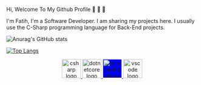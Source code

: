 Hi, Welcome To My Github Profile 👋 👋 👋

I'm Fatih, I'm a Software Developer. I am sharing my projects here. I usually use the C-Sharp programming language for Back-End projects.

![Anurag's GitHub stats](https://github-readme-stats.vercel.app/api?username=ByFatiq&show_icons=true&theme=radical)

[![Top Langs](https://github-readme-stats.vercel.app/api/top-langs/?username=ByFatiq&hide_progress=true)](https://github.com/ByFatiq/github-readme-stats)


<p dir="auto" googl="true" align="center">
    <a href="https://learn.microsoft.com/en-us/dotnet/csharp/" rel="nofollow">
        <img src="https://camo.githubusercontent.com/be406e7fcc11cd6204d544a8e1e3a168cd57a6fbf1d3b455830feeb85ef1ec76/68747470733a2f2f63646e2e6a7364656c6976722e6e65742f67682f64657669636f6e732f64657669636f6e2f69636f6e732f6373686172702f6373686172702d6f726967696e616c2e737667"
            alt="csharp logo"
            data-canonical-src="https://cdn.jsdelivr.net/gh/devicons/devicon/icons/csharp/csharp-original.svg"
            style="max-width: 100%;" googl="true" height="50"> </a>
    <a href="https://learn.microsoft.com/en-us/dotnet/core/get-started" rel="nofollow">
        <img src="https://camo.githubusercontent.com/2f1508606a38136580ebde098ddf581996b38aa2c554be84d9f0fb680c2bdff1/68747470733a2f2f63646e2e6a7364656c6976722e6e65742f67682f64657669636f6e732f64657669636f6e2f69636f6e732f646f746e6574636f72652f646f746e6574636f72652d6f726967696e616c2e737667"
            alt="dotnetcore logo"
            data-canonical-src="https://cdn.jsdelivr.net/gh/devicons/devicon/icons/dotnetcore/dotnetcore-original.svg"
            style="max-width: 100%;" height="50"> </a>    
    <a href="https://www.microsoft.com/en-us/sql-server" rel="nofollow">
        <img src="https://camo.githubusercontent.com/b860fe6f5f4d9f3880120f97632a55da352dd3e6c7ec6a1d40d9c97a1f98969f/68747470733a2f2f63646e2e6a7364656c6976722e6e65742f67682f64657669636f6e732f64657669636f6e2f69636f6e732f6d6963726f736f667473716c7365727665722f6d6963726f736f667473716c7365727665722d706c61696e2e737667"
            alt="microsoftsqlserver logo"
            data-canonical-src="https://cdn.jsdelivr.net/gh/devicons/devicon/icons/microsoftsqlserver/microsoftsqlserver-plain.svg"
            style="max-width: 100%; background-color: blue;" height="50"> </a>
    <a href="https://code.visualstudio.com/" rel="nofollow">
        <img src="https://camo.githubusercontent.com/5fa137d222dde7b69acd22c6572a065ce3656e6ffa1f5e88c1b5c7a935af3cc6/68747470733a2f2f63646e2e6a7364656c6976722e6e65742f67682f64657669636f6e732f64657669636f6e2f69636f6e732f7673636f64652f7673636f64652d6f726967696e616c2e737667"
            alt="vscode logo"
            data-canonical-src="https://cdn.jsdelivr.net/gh/devicons/devicon/icons/vscode/vscode-original.svg"
            style="max-width: 100%;" height="50"> </a>
</p>
